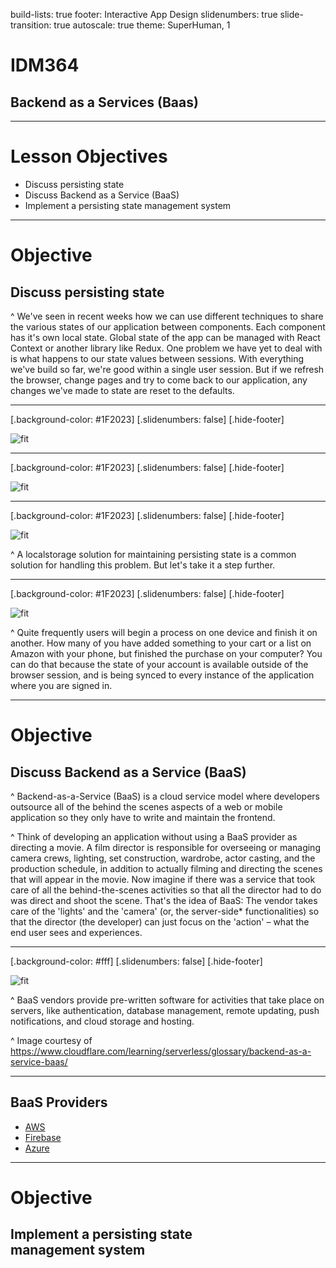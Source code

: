 build-lists: true
footer: Interactive App Design
slidenumbers: true
slide-transition: true
autoscale: true
theme: SuperHuman, 1

# IDM364

## Backend as a Services (Baas)

---

# Lesson Objectives

- Discuss persisting state
- Discuss Backend as a Service (BaaS)
- Implement a persisting state management system

---

# Objective

## Discuss persisting state

^ We've seen in recent weeks how we can use different techniques to share the various states of our application between components. Each component has it's own local state. Global state of the app can be managed with React Context or another library like Redux. One problem we have yet to deal with is what happens to our state values between sessions. With everything we've build so far, we're good within a single user session. But if we refresh the browser, change pages and try to come back to our application, any changes we've made to state are reset to the defaults.

---

[.background-color: #1F2023]
[.slidenumbers: false]
[.hide-footer]

![fit](https://res.cloudinary.com/pjs-uxid/image/upload/v1653416294/interactive_app_design/persisting_state-dark_mode-settings_pqc2pl.svg)

---

[.background-color: #1F2023]
[.slidenumbers: false]
[.hide-footer]

![fit](https://res.cloudinary.com/pjs-uxid/image/upload/v1653416294/interactive_app_design/persisting_state-dark_mode-state_iygjee.svg)

---

[.background-color: #1F2023]
[.slidenumbers: false]
[.hide-footer]

![fit](https://res.cloudinary.com/pjs-uxid/image/upload/v1653416294/interactive_app_design/persisting_state-dark_mode-localstorage_spfdkm.svg)

^ A localstorage solution for maintaining persisting state is a common solution for handling this problem. But let's take it a step further.

---

[.background-color: #1F2023]
[.slidenumbers: false]
[.hide-footer]

![fit](https://res.cloudinary.com/pjs-uxid/image/upload/v1653418643/interactive_app_design/persisting_state_multiapp_pwfcyw.jpg)

^ Quite frequently users will begin a process on one device and finish it on another. How many of you have added something to your cart or a list on Amazon with your phone, but finished the purchase on your computer? You can do that because the state of your account is available outside of the browser session, and is being synced to every instance of the application where you are signed in.

---

# Objective

## Discuss Backend as a Service (BaaS)

^ Backend-as-a-Service (BaaS) is a cloud service model where developers outsource all of the behind the scenes aspects of a web or mobile application so they only have to write and maintain the frontend.

^ Think of developing an application without using a BaaS provider as directing a movie. A film director is responsible for overseeing or managing camera crews, lighting, set construction, wardrobe, actor casting, and the production schedule, in addition to actually filming and directing the scenes that will appear in the movie. Now imagine if there was a service that took care of all the behind-the-scenes activities so that all the director had to do was direct and shoot the scene. That's the idea of BaaS: The vendor takes care of the 'lights' and the 'camera' (or, the server-side* functionalities) so that the director (the developer) can just focus on the 'action' – what the end user sees and experiences.

---

[.background-color: #fff]
[.slidenumbers: false]
[.hide-footer]

![fit](https://res.cloudinary.com/pjs-uxid/image/upload/v1653420814/interactive_app_design/what-is-backend-as-a-service_vwbepv.svg)

^ BaaS vendors provide pre-written software for activities that take place on servers, like authentication, database management, remote updating, push notifications, and cloud storage and hosting.

^ Image courtesy of <https://www.cloudflare.com/learning/serverless/glossary/backend-as-a-service-baas/>

---

## BaaS Providers

- [AWS](https://go.aws/3A3bQ5b)
- [Firebase](https://firebase.google.com)
- [Azure](https://azure.microsoft.com/en-us/)

---

# Objective

## Implement a persisting state<br>management system
